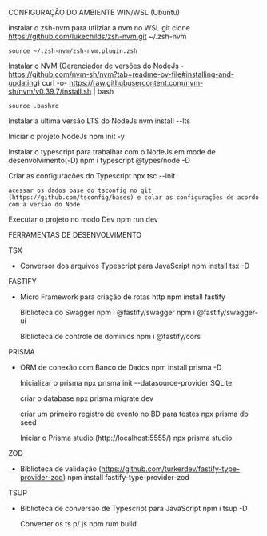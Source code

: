 

CONFIGURAÇÃO DO AMBIENTE WIN/WSL (Ubuntu)

instalar o zsh-nvm para utilziar a nvm no WSL
    git clone https://github.com/lukechilds/zsh-nvm.git ~/.zsh-nvm

    source ~/.zsh-nvm/zsh-nvm.plugin.zsh

Instalar o NVM (Gerenciador de versões do NodeJs - https://github.com/nvm-sh/nvm?tab=readme-ov-file#installing-and-updating)
    curl -o- https://raw.githubusercontent.com/nvm-sh/nvm/v0.39.7/install.sh | bash

    source .bashrc

Instalar a ultima versão LTS do NodeJs
    nvm install --lts

Iniciar o projeto NodeJs
    npm init -y

Instalar o typescript para trabalhar com o NodeJs em mode de desenvolvimento(-D)
    npm i typescript @types/node -D

Criar as configurações do Typescript
    npx tsc --init

    acessar os dados base do tsconfig no git (https://github.com/tsconfig/bases) e colar as configurações de acordo com a versão do Node.

Executar o projeto no modo Dev
    npm run dev


FERRAMENTAS DE DESENVOLVIMENTO

TSX 
- Conversor dos arquivos Typescript para JavaScript
    npm install tsx -D

FASTIFY 
- Micro Framework para criação de rotas http
    npm install fastify

    Biblioteca do Swagger
    npm i @fastify/swagger
    npm i @fastify/swagger-ui

    Biblioteca de controle de dominios
    npm i @fastify/cors

PRISMA 
- ORM de conexão com Banco de Dados
    npm install prisma -D

    Inicializar o prisma
        npx prisma init --datasource-provider SQLite

    criar o database
        npx prisma migrate dev

    criar um primeiro registro de evento no BD para testes
        npx prisma db seed

    Iniciar o Prisma studio (http://localhost:5555/)
        npx prisma studio

ZOD 
- Biblioteca de validação (https://github.com/turkerdev/fastify-type-provider-zod)
    npm install fastify-type-provider-zod

TSUP
- Biblioteca de conversão de Typescript para JavaScript
    npm i tsup -D
    
    Converter os ts p/ js
    npm rum build